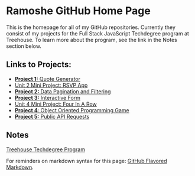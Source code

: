# Ramoshe GitHub Home Page

This is the homepage for all of my GitHub repositories. Currently they consist of my projects for the Full Stack JavaScript Techdegree program at Treehouse. To learn more about the program, see the link in the Notes section below.


## Links to Projects:
 - [**Project 1:** Quote Generator](http://g.ramoshe.com/proj1-quoteGenerator/)
 - [Unit 2 Mini Project: RSVP App](http://g.ramoshe.com/unit2-RSVPapp/)
 - [**Project 2:** Data Pagination and Filtering](http://g.ramoshe.com/proj2-dataPagAndFilter)
 - [**Project 3:** Interactive Form](http://g.ramoshe.com/proj3-interactiveForm)
 - [Unit 4 Mini Project: Four In A Row](http://g.ramoshe.com/unit4-fourInARow/)
 - [**Project 4**: Object Oriented Programming Game](http://g.ramoshe.com/proj4-OOPGame)
 - [**Project 5:** Public API Requests](http://g.ramoshe.com/proj5-publicAPIRequests)


## Notes
[Treehouse Techdegree Program](https://teamtreehouse.com/techdegree)

For reminders on markdown syntax for this page:
[GitHub Flavored Markdown](https://guides.github.com/features/mastering-markdown/).

